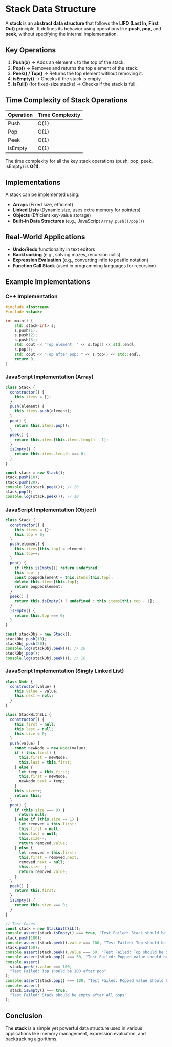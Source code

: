 # Stack Data Structure

A **stack** is an **abstract data structure** that follows the **LIFO (Last In, First Out)** principle. It defines its behavior using operations like **push**, **pop**, and **peek**, without specifying the internal implementation.

## Key Operations

1. **Push(x)** → Adds an element `x` to the top of the stack.
2. **Pop()** → Removes and returns the top element of the stack.
3. **Peek() / Top()** → Returns the top element without removing it.
4. **isEmpty()** → Checks if the stack is empty.
5. **isFull()** (for fixed-size stacks) → Checks if the stack is full.

## Time Complexity of Stack Operations

| Operation | Time Complexity |
| --------- | --------------- |
| Push      | O(1)            |
| Pop       | O(1)            |
| Peek      | O(1)            |
| isEmpty   | O(1)            |

The time complexity for all the key stack operations (push, pop, peek, isEmpty) is **O(1)**.

## Implementations

A stack can be implemented using:

- **Arrays** (Fixed size, efficient)
- **Linked Lists** (Dynamic size, uses extra memory for pointers)
- **Objects** (Efficient key-value storage)
- **Built-in Data Structures** (e.g., JavaScript `Array.push()/pop()`)

## Real-World Applications

- **Undo/Redo** functionality in text editors
- **Backtracking** (e.g., solving mazes, recursion calls)
- **Expression Evaluation** (e.g., converting infix to postfix notation)
- **Function Call Stack** (used in programming languages for recursion)

## Example Implementations

### C++ Implementation

```cpp
#include <iostream>
#include <stack>

int main() {
    std::stack<int> s;
    s.push(1);
    s.push(2);
    s.push(3);
    std::cout << "Top element: " << s.top() << std::endl;
    s.pop();
    std::cout << "Top after pop: " << s.top() << std::endl;
    return 0;
}
```

### JavaScript Implementation (Array)

```js
class Stack {
  constructor() {
    this.items = [];
  }
  push(element) {
    this.items.push(element);
  }
  pop() {
    return this.items.pop();
  }
  peek() {
    return this.items[this.items.length - 1];
  }
  isEmpty() {
    return this.items.length === 0;
  }
}

const stack = new Stack();
stack.push(10);
stack.push(20);
console.log(stack.peek()); // 20
stack.pop();
console.log(stack.peek()); // 10
```

### JavaScript Implementation (Object)

```js
class Stack {
  constructor() {
    this.items = {};
    this.top = 0;
  }
  push(element) {
    this.items[this.top] = element;
    this.top++;
  }
  pop() {
    if (this.isEmpty()) return undefined;
    this.top--;
    const poppedElement = this.items[this.top];
    delete this.items[this.top];
    return poppedElement;
  }
  peek() {
    return this.isEmpty() ? undefined : this.items[this.top - 1];
  }
  isEmpty() {
    return this.top === 0;
  }
}

const stackObj = new Stack();
stackObj.push(10);
stackObj.push(20);
console.log(stackObj.peek()); // 20
stackObj.pop();
console.log(stackObj.peek()); // 10
```

### JavaScript Implementation (Singly Linked List)

```js
class Node {
  constructor(value) {
    this.value = value;
    this.next = null;
  }
}

class StackWithSLL {
  constructor() {
    this.first = null;
    this.last = null;
    this.size = 0;
  }
  push(value) {
    const newNode = new Node(value);
    if (!this.first) {
      this.first = newNode;
      this.last = this.first;
    } else {
      let temp = this.first;
      this.first = newNode;
      newNode.next = temp;
    }
    this.size++;
    return this;
  }
  pop() {
    if (this.size === 0) {
      return null;
    } else if (this.size == 1) {
      let removed = this.first;
      this.first = null;
      this.last = null;
      this.size--;
      return removed.value;
    } else {
      let removed = this.first;
      this.first = removed.next;
      removed.next = null;
      this.size--;
      return removed.value;
    }
  }
  peek() {
    return this.first;
  }
  isEmpty() {
    return this.size === 0;
  }
}

// Test Cases
const stack = new StackWithSLL();
console.assert(stack.isEmpty() === true, "Test Failed: Stack should be empty");
stack.push(100);
console.assert(stack.peek().value === 100, "Test Failed: Top should be 100");
stack.push(50);
console.assert(stack.peek().value === 50, "Test Failed: Top should be 50");
console.assert(stack.pop() === 50, "Test Failed: Popped value should be 50");
console.assert(
  stack.peek().value === 100,
  "Test Failed: Top should be 100 after pop"
);
console.assert(stack.pop() === 100, "Test Failed: Popped value should be 100");
console.assert(
  stack.isEmpty() === true,
  "Test Failed: Stack should be empty after all pops"
);
```

## Conclusion

The **stack** is a simple yet powerful data structure used in various applications like memory management, expression evaluation, and backtracking algorithms.
